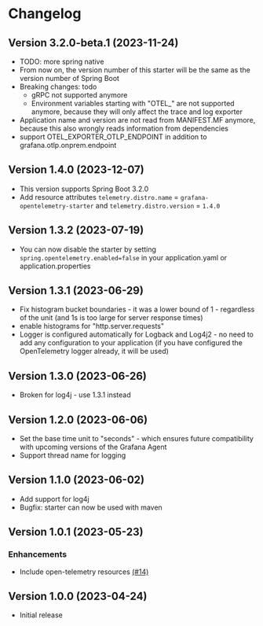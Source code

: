 # Changelog

## Version 3.2.0-beta.1 (2023-11-24)
                                                                                                       
* TODO: more spring native
* From now on, the version number of this starter will be the same as the version number of Spring Boot
* Breaking changes: todo        
  * gRPC not supported anymore
  * Environment variables starting with "OTEL_" are not supported anymore, because they will only affect the trace and log exporter
* Application name and version are not read from MANIFEST.MF anymore, because this also wrongly reads information from dependencies
* support OTEL_EXPORTER_OTLP_ENDPOINT in addition to grafana.otlp.onprem.endpoint

## Version 1.4.0 (2023-12-07)

* This version supports Spring Boot 3.2.0
* Add resource attributes `telemetry.distro.name` = `grafana-opentelemetry-starter` and `telemetry.distro.version` = `1.4.0`

## Version 1.3.2 (2023-07-19)
                                       
* You can now disable the starter by setting `spring.opentelemetry.enabled=false` in your application.yaml or application.properties

## Version 1.3.1 (2023-06-29)
                
* Fix histogram bucket boundaries - it was a lower bound of 1 - regardless of the unit (and 1s is too large for server response times)
* enable histograms for "http.server.requests" 
* Logger is configured automatically for Logback and Log4j2 - no need to add any configuration to your application (if you have configured the OpenTelemetry logger already, it will be used)

## Version 1.3.0 (2023-06-26)
                         
* Broken for log4j - use 1.3.1 instead

## Version 1.2.0 (2023-06-06)

* Set the base time unit to "seconds" - which ensures future compatibility with upcoming versions of the Grafana Agent 
* Support thread name for logging 

## Version 1.1.0 (2023-06-02)

* Add support for log4j
* Bugfix: starter can now be used with maven

## Version 1.0.1 (2023-05-23)

### Enhancements

* Include open-telemetry resources [(#14)](https://github.com/grafana/grafana-opentelemetry-starter/pull/14)

## Version 1.0.0 (2023-04-24)

* Initial release
